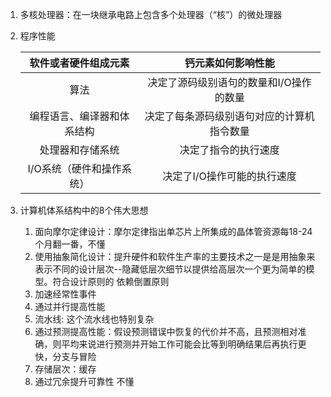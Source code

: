 1.  多核处理器：在一块继承电路上包含多个处理器（“核”）的微处理器      
2.  程序性能        

    |软件或者硬件组成元素|钙元素如何影响性能|     
    |:------------------:|:----------------:|   
    |算法|决定了源码级别语句的数量和I/O操作的数量|      
    |编程语言、编译器和体系结构|决定了每条源码级别语句对应的计算机指令数量|     
    |处理器和存储系统|决定了指令的执行速度|     
    |I/O系统（硬件和操作系统）|决定了I/O操作可能的执行速度|     
3.  计算机体系结构中的8个伟大思想     
    1.  面向摩尔定律设计：摩尔定律指出单芯片上所集成的晶体管资源每18-24个月翻一番，不懂     
    2.  使用抽象简化设计：提升硬件和软件生产率的主要技术之一是是用抽象来表示不同的设计层次--隐藏低层次细节以提供给高层次一个更为简单的模型。符合设计原则的 依赖倒置原则      
    3.  加速经常性事件       
    4.  通过并行提高性能      
    5.  流水线: 这个流水线也特别复杂      
    6.  通过预测提高性能：假设预测错误中恢复的代价并不高，且预测相对准确，则平均来说进行预测并开始工作可能会比等到明确结果后再执行更快，分支与冒险   
    7.  存储层次：缓存      
    8.  通过冗余提升可靠性  不懂        
